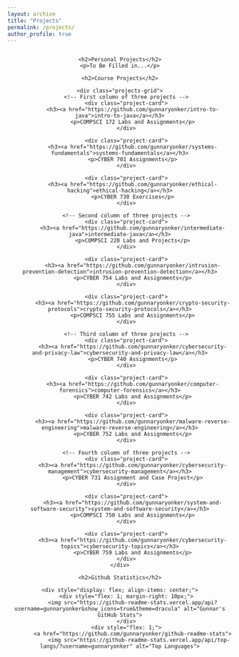 ```yaml
---
layout: archive
title: "Projects"
permalink: /projects/
author_profile: true
---
```


<style>
.container {
    display: flex;
    flex-direction: column;
    align-items: center;
    text-align: center;
}

.projects-grid {
    display: grid;
    grid-template-columns: repeat(3, 1fr);
    gap: 20px; /* Adjust the gap between columns as needed */
}

.project-card {
    border: 2px solid black; /* Add a solid border around each card */
    padding: 20px;
    text-align: center; /* Center-align text within each project card */
}

.project-card h3 {
    margin-top: 0;
}

.project-card p {
    margin-bottom: 0;
}
</style>

<div class="container">

    <h2>Personal Projects</h2>
    <p>To Be Filled in...</p>

    <h2>Course Projects</h2>

    <div class="projects-grid">
        <!-- First column of three projects -->
        <div class="project-card">
            <h3><a href="https://github.com/gunnaryonker/intro-to-java">intro-to-java</a></h3>
            <p>COMPSCI 172 Labs and Assignments</p>
        </div>

        <div class="project-card">
            <h3><a href="https://github.com/gunnaryonker/systems-fundamentals">systems-fundamentals</a></h3>
            <p>CYBER 701 Assignments</p>
        </div>

        <div class="project-card">
            <h3><a href="https://github.com/gunnaryonker/ethical-hacking">ethical-hacking</a></h3>
            <p>CYBER 730 Exercises</p>
        </div>

        <!-- Second column of three projects -->
        <div class="project-card">
            <h3><a href="https://github.com/gunnaryonker/intermediate-java">intermediate-java</a></h3>
            <p>COMPSCI 220 Labs and Projects</p>
        </div>

        <div class="project-card">
            <h3><a href="https://github.com/gunnaryonker/intrusion-prevention-detection">intrusion-prevention-detection</a></h3>
            <p>CYBER 754 Labs and Assignments</p>
        </div>

        <div class="project-card">
            <h3><a href="https://github.com/gunnaryonker/crypto-security-protocols">crypto-security-protocols</a></h3>
            <p>COMPSCI 755 Labs and Assignments</p>
        </div>

        <!-- Third column of three projects -->
        <div class="project-card">
            <h3><a href="https://github.com/gunnaryonker/cybersecurity-and-privacy-law">cybersecurity-and-privacy-law</a></h3>
            <p>CYBER 740 Assignments</p>
        </div>

        <div class="project-card">
            <h3><a href="https://github.com/gunnaryonker/computer-forensics">computer-forensics</a></h3>
            <p>CYBER 742 Labs and Assignments</p>
        </div>

        <div class="project-card">
            <h3><a href="https://github.com/gunnaryonker/malware-reverse-engineering">malware-reverse-engineering</a></h3>
            <p>CYBER 752 Labs and Assignments</p>
        </div>

        <!-- Fourth column of three projects -->
        <div class="project-card">
            <h3><a href="https://github.com/gunnaryonker/cybersecurity-management">cybersecurity-management</a></h3>
            <p>CYBER 731 Assignment and Case Project</p>
        </div>

        <div class="project-card">
            <h3><a href="https://github.com/gunnaryonker/system-and-software-security">system-and-software-security</a></h3>
            <p>COMPSCI 750 Labs and Assignments</p>
        </div>

        <div class="project-card">
            <h3><a href="https://github.com/gunnaryonker/cybersecurity-topics">cybersecurity-topics</a></h3>
            <p>CYBER 759 Labs and Assignments</p>
        </div>
    </div>

    <h2>Github Statistics</h2>

    <div style="display: flex; align-items: center;">
        <div style="flex: 1; margin-right: 10px;">
            <img src="https://github-readme-stats.vercel.app/api?username=gunnaryonker&show_icons=true&theme=dracula" alt="Gunnar's GitHub Stats">
        </div>
        <div style="flex: 1;">
            <a href="https://github.com/gunnaryonker/github-readme-stats">
                <img src="https://github-readme-stats.vercel.app/api/top-langs/?username=gunnaryonker" alt="Top Languages">
           
